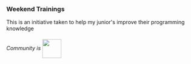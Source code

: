 ### Weekend Trainings

<p>This is an initiative taken to help my junior's improve their programming knowledge</p>

###### Community is <img src="https://media.giphy.com/media/1S9kD6xm4601O/giphy.gif" width='50' height='50' align="center" >
